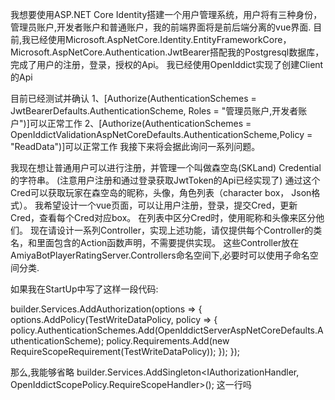 我想要使用ASP.NET Core Identity搭建一个用户管理系统，用户将有三种身份，管理员账户,开发者账户和普通账户，我的前端界面将是前后端分离的vue界面.
目前,我已经使用Microsoft.AspNetCore.Identity.EntityFrameworkCore，Microsoft.AspNetCore.Authentication.JwtBearer搭配我的Postgresql数据库，完成了用户的注册，登录，授权的Api。
我已经使用OpenIddict实现了创建Client的Api

目前已经测试并确认
1、[Authorize(AuthenticationSchemes = JwtBearerDefaults.AuthenticationScheme, Roles = "管理员账户,开发者账户")]可以正常工作
2、[Authorize(AuthenticationSchemes = OpenIddictValidationAspNetCoreDefaults.AuthenticationScheme,Policy = "ReadData")]可以正常工作
我接下来将会据此询问一系列问题。

我现在想让普通用户可以进行注册，并管理一个叫做森空岛(SKLand) Credential的字符串。
(注意用户注册和通过登录获取JwtToken的Api已经实现了)
通过这个Cred可以获取玩家在森空岛的昵称，头像，角色列表（character box， Json格式）。
我希望设计一个vue页面，可以让用户注册，登录，提交Cred，更新Cred，查看每个Cred对应box。
在列表中区分Cred时，使用昵称和头像来区分他们。
现在请设计一系列Controller，实现上述功能，请仅提供每个Controller的类名，和里面包含的Action函数声明，不需要提供实现。
这些Controller放在AmiyaBotPlayerRatingServer.Controllers命名空间下,必要时可以使用子命名空间分类.

如果我在StartUp中写了这样一段代码:

builder.Services.AddAuthorization(options =>
{
options.AddPolicy(TestWriteDataPolicy, policy =>
{
    policy.AuthenticationSchemes.Add(OpenIddictServerAspNetCoreDefaults.AuthenticationScheme);
    policy.Requirements.Add(new RequireScopeRequirement(TestWriteDataPolicy));
});
});

那么,我能够省略
builder.Services.AddSingleton<IAuthorizationHandler, OpenIddictScopePolicy.RequireScopeHandler>(); 
这一行吗